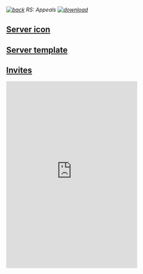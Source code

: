 ###### [![back](https://cdn.discordapp.com/emojis/887168885747511396?size=16)](https://reper2.github.io/Downloadable-Files/discord/guilds) RS: Appeals [![download](https://cdn.discordapp.com/emojis/885670815725674527.png?size=16)](https://raw.githubusercontent.com/Reper2/Downloadable-Files/master/discord/guilds/884263560941817916.md)

[Server icon](https://cdn.discordapp.com/icons/884263560941817916/32e00eee31e0e98d64d50e3f748f4f29.png?size=4096)
---

[Server template](https://discord.new/RMBYK3sb5B9j)
---

[Invites](https://discord.gg/rpmVzHAZ9x)
---

<iframe src="https://discord.com/widget?id=884263560941817916&theme=dark" width="350" height="500" allowtransparency="true" frameborder="0" sandbox="allow-popups allow-popups-to-escape-sandbox allow-same-origin allow-scripts"></iframe>
